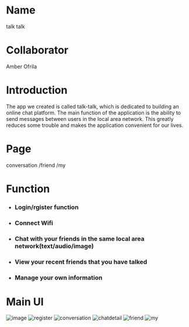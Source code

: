 # Name
talk talk

# Collaborator
Amber Ofrila

# Introduction
The app we created is called talk-talk, which is dedicated to building an online chat platform. The main function of the application is the ability to send messages between users in the local area network. This greatly reduces some trouble and makes the application convenient for our lives.

# Page
conversation
/friend
/my

# Function
* ### Login/rgister function
* ### Connect Wifi
* ### Chat with your friends in the same local area network(text/audio/image)
* ### View your recent friends that you have talked
* ### Manage your own information

# Main UI
![image](https://github.com/crooooked/talk-talk/blob/master/image/login.png)
![register](https://github.com/crooooked/talk-talk/blob/master/image/register.png)
![conversation](https://github.com/crooooked/talk-talk/blob/master/image/conversation.png)
![chatdetail](https://github.com/crooooked/talk-talk/blob/master/image/chatdetail.png)
![friend](https://github.com/crooooked/talk-talk/blob/master/image/friend.png)
![my](https://github.com/crooooked/talk-talk/blob/master/image/my.png)
